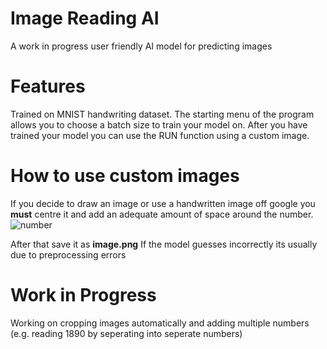 # Image Reading AI
A work in progress user friendly AI model for predicting images

# Features
Trained on MNIST handwriting dataset. The starting menu of the program allows you to choose a batch size to train your model on. 
After you have trained your model you can use the RUN function using a custom image.

# How to use custom images
If you decide to draw an image or use a handwritten image off google you **must** centre it and add an adequate amount of space around the number. 
![number](https://github.com/denlolsauce/ai/blob/samples/example.png?raw=true)

After that save it as **image.png**
If the model guesses incorrectly its usually due to preprocessing errors

# Work in Progress
Working on cropping images automatically and adding multiple numbers (e.g. reading 1890 by seperating into seperate numbers)


